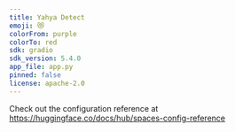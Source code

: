 ```yaml
---
title: Yahya Detect
emoji: 😻
colorFrom: purple
colorTo: red
sdk: gradio
sdk_version: 5.4.0
app_file: app.py
pinned: false
license: apache-2.0
---
```


Check out the configuration reference at https://huggingface.co/docs/hub/spaces-config-reference
